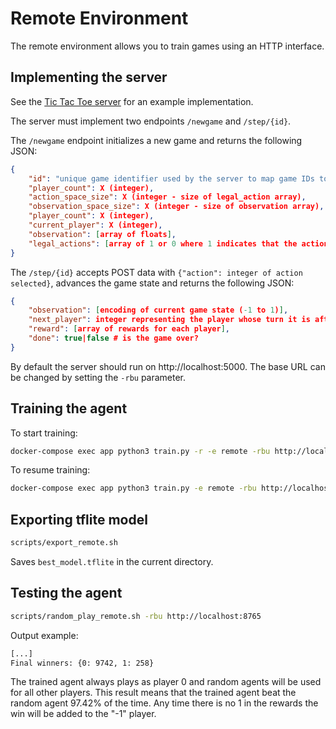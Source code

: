 # Remote Environment

The remote environment allows you to train games using an HTTP interface.

## Implementing the server

See the [Tic Tac Toe server](app.py) for an example implementation.

The server must implement two endpoints `/newgame` and `/step/{id}`.

The `/newgame` endpoint initializes a new game and returns the following JSON:

```json
{
    "id": "unique game identifier used by the server to map game IDs to in-memory game states",
    "player_count": X (integer),
    "action_space_size": X (integer - size of legal_action array),
    "observation_space_size": X (integer - size of observation array),
    "player_count": X (integer),
    "current_player": X (integer),
    "observation": [array of floats],
    "legal_actions": [array of 1 or 0 where 1 indicates that the action can be taken]
}
```

The `/step/{id}` accepts POST data with `{"action": integer of action selected}`, advances the game state and returns the following JSON:

```json
{
    "observation": [encoding of current game state (-1 to 1)],
    "next_player": integer representing the player whose turn it is after the move is made,
    "reward": [array of rewards for each player],
    "done": true|false # is the game over?
}
```

By default the server should run on http://localhost:5000. The base URL can be changed by setting the `-rbu` parameter.

## Training the agent

To start training:

```bash
docker-compose exec app python3 train.py -r -e remote -rbu http://localhost:8765
```

To resume training:

```bash
docker-compose exec app python3 train.py -e remote -rbu http://localhost:8765
```

## Exporting tflite model

```bash
scripts/export_remote.sh
```

Saves `best_model.tflite` in the current directory.

## Testing the agent

```bash
scripts/random_play_remote.sh -rbu http://localhost:8765
```

Output example:

```bash
[...]
Final winners: {0: 9742, 1: 258}
```

The trained agent always plays as player 0 and random agents will be used for all other players. This result means that the trained agent beat the random agent 97.42% of the time. Any time there is no 1 in the rewards the win will be added to the "-1" player.
